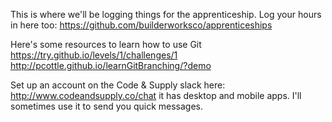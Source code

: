 This is where we'll be logging things for the apprenticeship. Log your hours in here too:
https://github.com/builderworksco/apprenticeships

Here's some resources to learn how to use Git https://try.github.io/levels/1/challenges/1
http://pcottle.github.io/learnGitBranching/?demo

Set up an account on the Code & Supply slack here: http://www.codeandsupply.co/chat it has desktop and mobile apps. I'll sometimes use it to send you quick messages.
